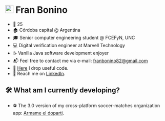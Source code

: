 # <img src="https://media.giphy.com/media/hvRJCLFzcasrR4ia7z/giphy.gif" width="25px"> Fran Bonino
- 🌳 25
- 🏠 Córdoba capital @ Argentina
- 🎓 Senior computer engineering student @ FCEFyN, UNC
- 💻 Digital verification engineer at Marvell Technology
- ☕ Vanilla Java software development enjoyer
- 📬 Feel free to contact me via e-mail: franbonino82@gmail.com
- 📑 [Here](https://gist.github.com/akmsw) I drop useful code.
- 💼️ Reach me on [LinkedIn](https://www.linkedin.com/in/franciscobonino98/).

## 🛠️ What am I currently developing?
- ⚽ The 3.0 version of my cross-platform soccer-matches organization app: [Armame el doparti](https://github.com/akmsw/armame-el-doparti).
